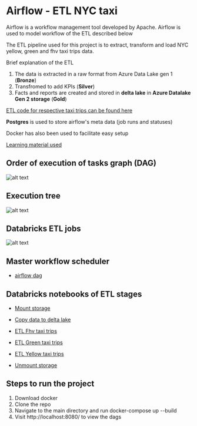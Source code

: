 # Airflow - ETL NYC taxi

Airflow is a workflow management tool developed by Apache. Airflow is used to model workflow of the ETL described below

The ETL pipeline used for this project is to extract, transform and load NYC yellow, green and fhv taxi trips data. 

Brief explanation of the ETL
1. The data is extracted in a raw format from Azure Data Lake gen 1 (**Bronze**) 
2. Transfromed to add KPIs (**Silver**) 
3. Facts and reports are created and stored in **delta lake** in **Azure Datalake Gen 2 storage** (**Gold**)

[ETL code for respective taxi trips can be found here](https://github.com/santhoshraj2960/AzureDatabricksLearn/tree/main/notebooks/ETLProdNotebooks/)

**Postgres** is used to store airflow's meta data (job runs and statuses)

Docker has also been used to facilitate easy setup

[Learning material used](https://app.pluralsight.com/library/courses/productionalizing-data-pipelines-apache-airflow/table-of-contents)


## Order of execution of tasks graph (DAG)
![alt text](https://github.com/santhoshraj2960/airflow_pluralsight/blob/main/screenshots/tasks_graph.png)

## Execution tree
![alt text](https://github.com/santhoshraj2960/airflow_pluralsight/blob/main/screenshots/tasks_tree.png)


## Databricks ETL jobs
![alt text](https://github.com/santhoshraj2960/airflow_pluralsight/blob/main/screenshots/azure_databricks_jobs.png)

## Master workflow scheduler

- [airflow dag](https://github.com/santhoshraj2960/airflow_pluralsight/blob/main/dags/databricks_dag.py)

## Databricks notebooks of ETL stages

- [Mount storage](https://github.com/santhoshraj2960/AzureDatabricksLearn/blob/main/notebooks/ETLProdNotebooks/setup_and_mount_storage.ipynb)
 
- [Copy data to delta lake](https://github.com/santhoshraj2960/AzureDatabricksLearn/blob/main/notebooks/ETLProdNotebooks/move_data_to_delta_lake.ipynb)
 
- [ETL Fhv taxi trips](https://github.com/santhoshraj2960/AzureDatabricksLearn/blob/main/notebooks/ETLProdNotebooks/facts/process_fact_fhv_taxi.ipynb)
 
- [ETL Green taxi trips](https://github.com/santhoshraj2960/AzureDatabricksLearn/blob/main/notebooks/ETLProdNotebooks/facts/process_fact_green_taxi.ipynb)
 
- [ETL Yellow taxi trips](https://github.com/santhoshraj2960/AzureDatabricksLearn/blob/main/notebooks/ETLProdNotebooks/facts/process_fact_yellow_taxi.ipynb)
 
- [Unmount storage](https://github.com/santhoshraj2960/AzureDatabricksLearn/blob/main/notebooks/ETLProdNotebooks/unmount_storage_and_cleanup.ipynb)


## Steps to run the project
1. Download docker
2. Clone the repo
3. Navigate to the main directory and run docker-compose up --build
4. Visit http://localhost:8080/ to view the dags
